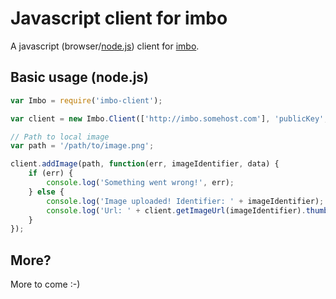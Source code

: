 # Javascript client for imbo
A javascript (browser/[node.js](http://nodejs.org/)) client for [imbo](https://github.com/imbo/imbo).

## Basic usage (node.js)
```javascript
var Imbo = require('imbo-client');

var client = new Imbo.Client(['http://imbo.somehost.com'], 'publicKey', 'privateKey');

// Path to local image
var path = '/path/to/image.png';

client.addImage(path, function(err, imageIdentifier, data) {
    if (err) {
        console.log('Something went wrong!', err);
    } else {
        console.log('Image uploaded! Identifier: ' + imageIdentifier);
        console.log('Url: ' + client.getImageUrl(imageIdentifier).thumbnail(100, 100).jpg());
    }
});
```


## More?
More to come :-)

